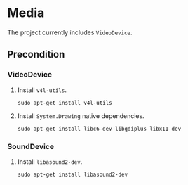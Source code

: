 # Media
The project currently includes `VideoDevice`.

## Precondition

### VideoDevice

1. Install `v4l-utils`.
    ```
    sudo apt-get install v4l-utils
    ```
2. Install `System.Drawing` native dependencies.
    ```
    sudo apt-get install libc6-dev libgdiplus libx11-dev
    ```

### SoundDevice

1. Install `libasound2-dev`.
    ```
    sudo apt-get install libasound2-dev
    ```
